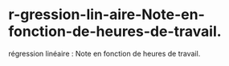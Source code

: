 # r-gression-lin-aire-Note-en-fonction-de-heures-de-travail.
régression linéaire :   Note en fonction de heures de travail.
